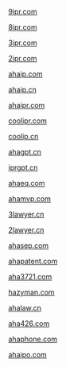 
[9ipr.com](https://9ipr.com/)

[8ipr.com](https://8ipr.com/)

[3ipr.com](https://3ipr.com/)

[2ipr.com](https://2ipr.com/)

[ahaip.com](https://www.ahaip.com/)

[ahaip.cn](http://ahaip.cn/)

[ahaipr.com](https://ahaipr.com/)

[coolipr.com](https://coolipr.com/)

[coolip.cn](https://coolip.cn/)
  
[ahagpt.cn](http://ahagpt.cn/)

[iprgpt.cn](https://iprgpt.cn/)

[ahaeq.com](https://ahaeq.com/)

[ahamvp.com](https://ahamvp.com/)

[3lawyer.cn](https://3lawyer.cn/)

[2lawyer.cn](https://2lawyer.cn/)

[ahasep.com](https://ahasep.com/)

[ahapatent.com](https://ahapatent.com/)

[aha3721.com](https://aha3721.com/)

[hazyman.com](https://hazyman.com/)

[ahalaw.cn]()

[aha426.com]()

[ahaphone.com]()

[ahaipo.com]()
